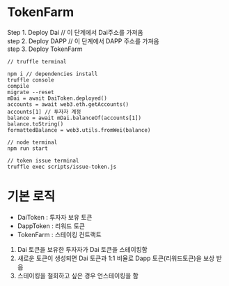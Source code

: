 # TokenFarm

Step 1. Deploy Dai // 이 단계에서 Dai주소를 가져옴   
step 2. Deploy DAPP // 이 단계에서 DAPP 주소를 가져옴   
step 3. Deploy TokenFarm   


```
// truffle terminal

npm i // dependencies install
truffle console
compile
migrate --reset
mDai = await DaiToken.deployed()
accounts = await web3.eth.getAccounts()
accounts[1] // 투자자 계정
balance = await mDai.balanceOf(accounts[1])
balance.toString()
formattedBalance = web3.utils.fromWei(balance)
```


```
// node terminal
npm run start
```

```
// token issue terminal
truffle exec scripts/issue-token.js
```

# 기본 로직
- DaiToken : 투자자 보유 토큰
- DappToken : 리워드 토큰
- TokenFarm : 스테이킹 컨트랙트


1. Dai 토큰을 보유한 투자자가 Dai 토큰을 스테이킹함
2. 새로운 토큰이 생성되면 Dai 토큰과 1:1 비율로 Dapp 토큰(리워드토큰)을 보상 받음
3. 스테이킹을 철회하고 싶은 경우 언스테이킹을 함
